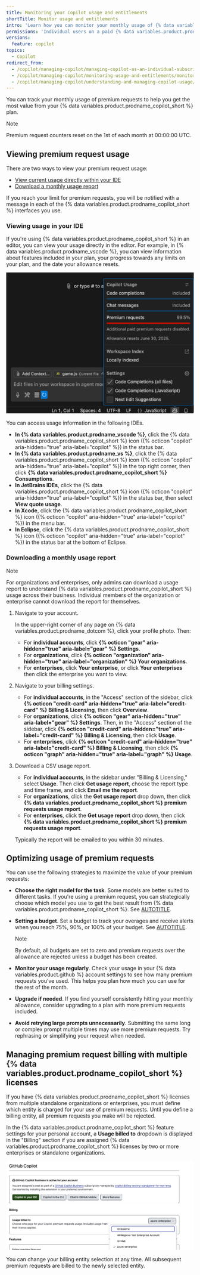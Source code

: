 ```yaml
---
title: Monitoring your Copilot usage and entitlements
shortTitle: Monitor usage and entitlements
intro: 'Learn how you can monitor your monthly usage of {% data variables.product.prodname_copilot_short %} and get the most value out of your {% data variables.product.prodname_copilot_short %} plan.'
permissions: 'Individual users on a paid {% data variables.product.prodname_copilot_short %} plan can view their own usage and entitlements. For {% data variables.copilot.copilot_business_short %} or {% data variables.copilot.copilot_enterprise_short %} plans, organization admins and billing managers can view usage reports for members.'
versions:
  feature: copilot
topics:
  - Copilot
redirect_from:
  - /copilot/managing-copilot/managing-copilot-as-an-individual-subscriber/monitoring-usage-and-entitlements/monitoring-your-copilot-usage-and-entitlements
  - /copilot/managing-copilot/monitoring-usage-and-entitlements/monitoring-your-copilot-usage-and-entitlements
  - /copilot/managing-copilot/understanding-and-managing-copilot-usage/monitoring-your-copilot-usage-and-entitlements
---
```


You can track your monthly usage of premium requests to help you get the most value from your {% data variables.product.prodname_copilot_short %} plan.

> [!NOTE]
> Premium request counters reset on the 1st of each month at 00:00:00 UTC.

## Viewing premium request usage

There are two ways to view your premium request usage:

* [View current usage directly within your IDE](#viewing-usage-in-your-ide)
* [Download a monthly usage report](#downloading-a-monthly-usage-report)

If you reach your limit for premium requests, you will be notified with a message in each of the {% data variables.product.prodname_copilot_short %} interfaces you use.

### Viewing usage in your IDE

If you're using {% data variables.product.prodname_copilot_short %} in an editor, you can view your usage directly in the editor. For example, in {% data variables.product.prodname_vscode %}, you can view information about features included in your plan, your progress towards any limits on your plan, and the date your allowance resets.

![Screenshot of the {% data variables.product.prodname_copilot_short %} current usage window in {% data variables.product.prodname_vscode %}. The "Code completions" and "Chat messages" bars indicate they are included with the user's {% data variables.product.prodname_copilot_short %} plan. The "Premium requests" bar indicates the user has used 99.5% of their allowance, and that it will reset on June 30, 2025.](/assets/images/help/copilot/vscode-current-usage.png)

You can access usage information in the following IDEs.

* **In {% data variables.product.prodname_vscode %}**, click the {% data variables.product.prodname_copilot_short %} icon ({% octicon "copilot" aria-hidden="true" aria-label="copilot" %}) in the status bar.
* **In {% data variables.product.prodname_vs %}**, click the {% data variables.product.prodname_copilot_short %} icon ({% octicon "copilot" aria-hidden="true" aria-label="copilot" %}) in the top right corner, then click **{% data variables.product.prodname_copilot_short %} Consumptions**.
* **In JetBrains IDEs**, click the {% data variables.product.prodname_copilot_short %} icon ({% octicon "copilot" aria-hidden="true" aria-label="copilot" %}) in the status bar, then select **View quote usage**.
* **In Xcode**, click the {% data variables.product.prodname_copilot_short %} icon ({% octicon "copilot" aria-hidden="true" aria-label="copilot" %}) in the menu bar.
* **In Eclipse**, click the {% data variables.product.prodname_copilot_short %} icon ({% octicon "copilot" aria-hidden="true" aria-label="copilot" %}) in the status bar at the bottom of Eclipse.

### Downloading a monthly usage report

>[!NOTE]
> For organizations and enterprises, only admins can download a usage report to understand {% data variables.product.prodname_copilot_short %} usage across their business. Individual members of the organization or enterprise cannot download the report for themselves.

1. Navigate to your account.

   In the upper-right corner of any page on {% data variables.product.prodname_dotcom %}, click your profile photo. Then:
   * For **individual accounts**, click **{% octicon "gear" aria-hidden="true" aria-label="gear" %} Settings**.
   * For **organizations**, click **{% octicon "organization" aria-hidden="true" aria-label="organization" %} Your organizations**.
   * For **enterprises**, click **Your enterprise**, or click **Your enterprises** then click the enterprise you want to view.
1. Navigate to your billing settings.
   * For **individual accounts**, in the "Access" section of the sidebar, click **{% octicon "credit-card" aria-hidden="true" aria-label="credit-card" %} Billing & Licensing**, then click **Overview**.
   * For **organizations**, click **{% octicon "gear" aria-hidden="true" aria-label="gear" %} Settings**. Then, in the "Access" section of the sidebar, click **{% octicon "credit-card" aria-hidden="true" aria-label="credit-card" %} Billing & Licensing**, then click **Usage**.
   * For **enterprises**, click **{% octicon "credit-card" aria-hidden="true" aria-label="credit-card" %} Billing & Licensing**, then click **{% octicon "graph" aria-hidden="true" aria-label="graph" %} Usage**.
1. Download a CSV usage report.
   * For **individual accounts**, in the sidebar under "Billing & Licensing," select **Usage**. Then click **Get usage report**, choose the report type and time frame, and click **Email me the report**.
   * For **organizations**, click the **Get usage report** drop down, then click **{% data variables.product.prodname_copilot_short %} premium requests usage report**.
   * For **enterprises**, click the **Get usage report** drop down, then click **{% data variables.product.prodname_copilot_short %} premium requests usage report**.

   Typically the report will be emailed to you within 30 minutes.

## Optimizing usage of premium requests

You can use the following strategies to maximize the value of your premium requests:

* **Choose the right model for the task**. Some models are better suited to different tasks. If you're using a premium request, you can strategically choose which model you use to get the best result from {% data variables.product.prodname_copilot_short %}. See [AUTOTITLE](/copilot/using-github-copilot/ai-models/choosing-the-right-ai-model-for-your-task).

* **Setting a budget**. Set a budget to track your overages and receive alerts when you reach 75%, 90%, or 100% of your budget. See [AUTOTITLE](/billing/managing-your-billing/preventing-overspending#managing-budgets-for-your-personal-account).

  >[!NOTE]
  > By default, all budgets are set to zero and premium requests over the allowance are rejected unless a budget has been created.

* **Monitor your usage regularly**. Check your usage in your {% data variables.product.github %} account settings to see how many premium requests you’ve used. This helps you plan how much you can use for the rest of the month.

* **Upgrade if needed**. If you find yourself consistently hitting your monthly allowance, consider upgrading to a plan with more premium requests included.

* **Avoid retrying large prompts unnecessarily**. Submitting the same long or complex prompt multiple times may use more premium requests. Try rephrasing or simplifying your request when needed.

## Managing premium request billing with multiple {% data variables.product.prodname_copilot_short %} licenses

If you have {% data variables.product.prodname_copilot_short %} licenses from multiple standalone organizations or enterprises, you must define which entity is charged for your use of premium requests. Until you define a billing entity, all premium requests you make will be rejected.

In the {% data variables.product.prodname_copilot_short %} feature settings for your personal account, a **Usage billed to** dropdown is displayed in the "Billing" section if you are assigned {% data variables.product.prodname_copilot_short %} licenses by two or more enterprises or standalone organizations.

![Screenshot of the {% data variables.product.prodname_copilot_short %} feature settings. The "Usage billed to" dropdown is open.](/assets/images/help/billing/copilot-billing-entity-dropdown.png)

You can change your billing entity selection at any time. All subsequent premium requests are billed to the newly selected entity.
